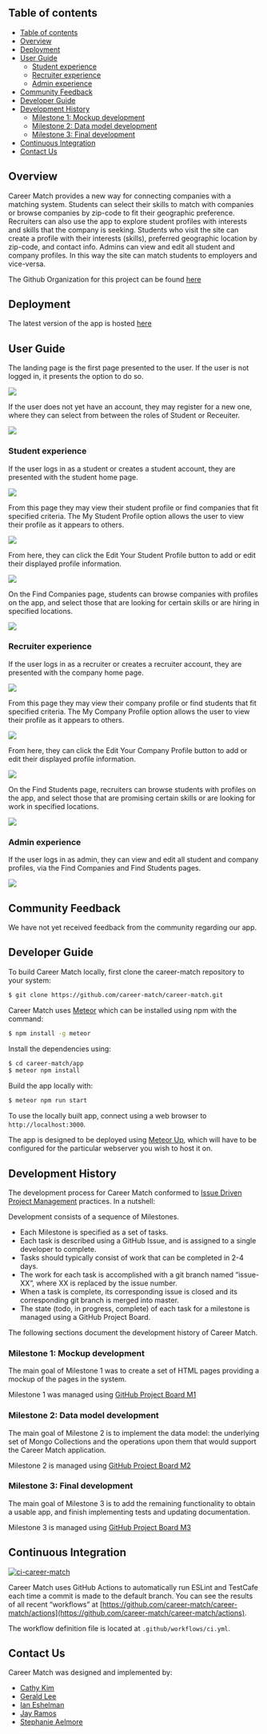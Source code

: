 ## Table of contents

- [Table of contents](#table-of-contents)
- [Overview](#overview)
- [Deployment](#deployment)
- [User Guide](#user-guide)
  - [Student experience](#student-experience)
  - [Recruiter experience](#recruiter-experience)
  - [Admin experience](#admin-experience)
- [Community Feedback](#community-feedback)
- [Developer Guide](#developer-guide)
- [Development History](#development-history)
  - [Milestone 1: Mockup development](#milestone-1-mockup-development)
  - [Milestone 2: Data model development](#milestone-2-data-model-development)
  - [Milestone 3: Final development](#milestone-3-final-development)
- [Continuous Integration](#continuous-integration)
- [Contact Us](#contact-us)

## Overview 

Career Match provides a new way for connecting companies with a matching system. Students can select their skills to match with companies or browse companies by zip-code to fit their geographic preference. Recruiters can also use the app to explore student profiles with interests and skills that the company is seeking. Students who visit the site can create a profile with their interests (skills), preferred geographic location by zip-code, and contact info. Admins can view and edit all student and company profiles. In this way the site can match students to employers and vice-versa.

The Github Organization for this project can be found [here](https://github.com/career-match/)

## Deployment

The latest version of the app is hosted [here](https://career-match.connectiveunconscious.com)

## User Guide

The landing page is the first page presented to the user. If the user is not logged in, it presents the option to do so.

![](doc/screenshots/landing.png)

If the user does not yet have an account, they may register for a new one, where they can select from between the roles of Student or Receuiter.

![](doc/screenshots/signup.png)

### Student experience

If the user logs in as a student or creates a student account, they are presented with the student home page.

![](doc/screenshots/student-home.png)

From this page they may view their student profile or find companies that fit specified criteria. The My Student Profile option allows the user to view their profile as it appears to others.

![](doc/screenshots/censored-view-student-profile.jpg)

From here, they can click the Edit Your Student Profile button to add or edit their displayed profile information.

![](doc/screenshots/censored-edit-student-profile.jpg)

On the Find Companies page, students can browse companies with profiles on the app, and select those that are looking for certain skills or are hiring in specified locations.

![](doc/screenshots/find-companies.png)

### Recruiter experience

If the user logs in as a recruiter or creates a recruiter account, they are presented with the company home page.

![](doc/screenshots/company-home.png)

From this page they may view their company profile or find students that fit specified criteria. The My Company Profile option allows the user to view their profile as it appears to others.

![](doc/screenshots/view-company-profile.png)

From here, they can click the Edit Your Company Profile button to add or edit their displayed profile information.

![](doc/screenshots/edit-company-profile.png)

On the Find Students page, recruiters can browse students with profiles on the app, and select those that are promising certain skills or are looking for work in specified locations.

![](doc/screenshots/censored-find-students.jpg)

### Admin experience

If the user logs in as admin, they can view and edit all student and company profiles, via the Find Companies and Find Students pages.

![](doc/screenshots/admin.png)

## Community Feedback

We have not yet received feedback from the community regarding our app.

## Developer Guide

To build Career Match locally, first clone the career-match repository to your system:  
```bash
$ git clone https://github.com/career-match/career-match.git
```

Career Match uses [Meteor](https://www.meteor.com) which can be installed using npm with the command:  
```bash
$ npm install -g meteor
```

Install the dependencies using:  
```bash
$ cd career-match/app
$ meteor npm install
```

Build the app locally with:  
```bash
$ meteor npm run start
```

To use the locally built app, connect using a web browser to `http://localhost:3000`.

The app is designed to be deployed using [Meteor Up](http://meteor-up.com), which will have to be configured for the particular webserver you wish to host it on.

## Development History

The development process for Career Match conformed to [Issue Driven Project Management](http://courses.ics.hawaii.edu/ics314f19/modules/project-management/) practices. In a nutshell:

Development consists of a sequence of Milestones.
- Each Milestone is specified as a set of tasks.
- Each task is described using a GitHub Issue, and is assigned to a single developer to complete.
- Tasks should typically consist of work that can be completed in 2-4 days.
- The work for each task is accomplished with a git branch named “issue-XX”, where XX is replaced by the issue number.
- When a task is complete, its corresponding issue is closed and its corresponding git branch is merged into master.
- The state (todo, in progress, complete) of each task for a milestone is managed using a GitHub Project Board.

The following sections document the development history of Career Match.

### Milestone 1: Mockup development
The main goal of Milestone 1 was to create a set of HTML pages providing a mockup of the pages in the system.  

Milestone 1 was managed using [GitHub Project Board M1](https://github.com/career-match/career-match/projects/1)

### Milestone 2: Data model development
The main goal of Milestone 2 is to implement the data model: the underlying set of Mongo Collections and the operations upon them that would support the Career Match application.  

Milestone 2 is managed using [GitHub Project Board M2](https://github.com/career-match/career-match/projects/2)  


### Milestone 3: Final development
The main goal of Milestone 3 is to add the remaining functionality to obtain a usable app, and finish implementing tests and updating documentation.

Milestone 3 is managed using [GitHub Project Board M3](https://github.com/career-match/career-match/projects/3) 

## Continuous Integration
[![ci-career-match](https://github.com/career-match/career-match/actions/workflows/ci.yml/badge.svg?branch=main)](https://github.com/career-match/career-match/actions/workflows/ci.yml)

Career Match uses GitHub Actions to automatically run ESLint and TestCafe each time a commit is made to the default branch. You can see the results of all recent “workflows” at [https://github.com/career-match/career-match/actions](https://github.com/career-match/career-match/actions).

The workflow definition file is located at `.github/workflows/ci.yml`.

## Contact Us
Career Match was designed and implemented by:
- [Cathy Kim](https://github.com/cathy-kim95)
- [Gerald Lee](https://github.com/glee25)
- [Ian Eshelman](https://github.com/IanEshelman)
- [Jay Ramos](https://github.com/ramosJay)
- [Stephanie Aelmore](https://github.com/believeinlain)
